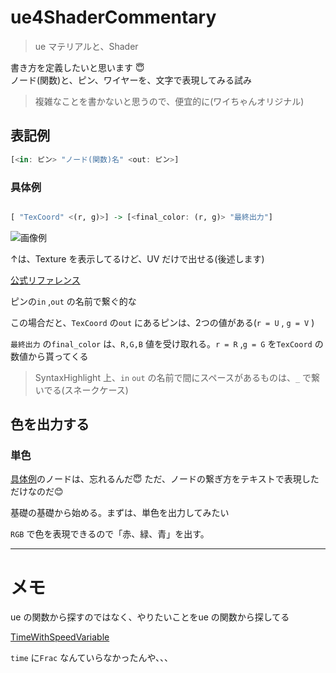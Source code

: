# ue4ShaderCommentary
> ue マテリアルと、Shader


書き方を定義したいと思います 😇<br>
ノード(関数)と、ピン、ワイヤーを、文字で表現してみる試み

> 複雑なことを書かないと思うので、便宜的に(ワイちゃんオリジナル)


## 表記例

``` .hs
[<in: ピン> "ノード(関数)名" <out: ピン>]

```



### 具体例

``` .hs

[ "TexCoord" <(r, g)>] -> [<final_color: (r, g)> "最終出力"]
```

![画像例](https://docs.unrealengine.com/Images/RenderingAndGraphics/Materials/ExpressionReference/Coordinates/TextureCoordinateExample.jpg)

↑は、Texture を表示してるけど、UV だけで出せる(後述します)

[公式リファレンス](https://docs.unrealengine.com/ja/RenderingAndGraphics/Materials/ExpressionReference/Coordinates/index.html#texturecoordinate)

ピンの`in` ,`out` の名前で繋ぐ的な

この場合だと、`TexCoord` の`out` にあるピンは、2つの値がある(`r = U` , `g = V` )

`最終出力` の`final_color` は、`R,G,B` 値を受け取れる。`r = R` ,`g = G` を`TexCoord` の数値から貰ってくる

> SyntaxHighlight 上、`in` `out` の名前で間にスペースがあるものは、`_` で繋いでる(スネークケース)


## 色を出力する


### 単色

[具体例](#具体例)のノードは、忘れるんだ😇 ただ、ノードの繋ぎ方をテキストで表現しただけなのだ😊


基礎の基礎から始める。まずは、単色を出力してみたい

`RGB` で色を表現できるので「赤、緑、青」を出す。



---

# メモ


ue の関数から探すのではなく、やりたいことをue の関数から探してる


[TimeWithSpeedVariable](https://docs.unrealengine.com/ja/RenderingAndGraphics/Materials/Functions/Reference/Misc/index.html#TimeWithSpeedVariable)

`time` に`Frac` なんていらなかったんや、、、


